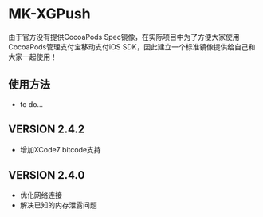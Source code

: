 # MK-XGPush
由于官方没有提供CocoaPods Spec镜像，在实际项目中为了方便大家使用CocoaPods管理支付宝移动支付iOS SDK，因此建立一个标准镜像提供给自己和大家一起使用！

## 使用方法
- to do...

## VERSION 2.4.2
- 增加XCode7 bitcode支持

## VERSION 2.4.0
- 优化网络连接
- 解决已知的内存泄露问题
